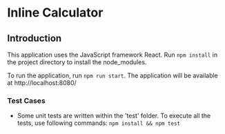 # Inline Calculator

## Introduction

This application uses the JavaScript framework React. Run `npm install` in the project directory to install the node_modules. 


To run the application, run `npm run start`. The application will be available at http://localhost:8080/ 

### Test Cases

- Some unit tests are written within the 'test' folder. To execute all the tests, use following commands: `npm install && npm test`
